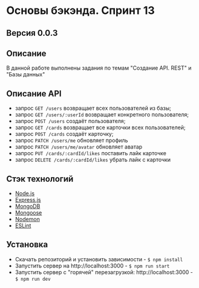 # **Основы бэкэнда. Спринт 13**

## **Версия** 0.0.3

## **Описание**
В данной работе выполнены задания по темам "Создание API. REST" и "Базы данных"

## **Описание API**
- запрос `GET /users` возвращает всех пользователей из базы;
- запрос `GET /users/:userId` возвращает конкретного пользователя;
- запрос `POST /users` создаёт пользователя;
- запрос `GET /cards` возвращает все карточки всех пользователей;
- запрос `POST /cards` создаёт карточку;
- запрос `PATCH /users/me` обновляет профиль
- запрос `PATCH /users/me/avatar` обновляет аватар
- запрос `PUT /cards/:cardId/likes` поставить лайк карточке
- запрос `DELETE /cards/:cardId/likes` убрать лайк с карточки

## **Стэк технологий** 
- [Node.js](https://nodejs.org/en/)
- [Express.js](https://expressjs.com/ru/)
- [MongoDB](https://www.mongodb.com/)
- [Mongoose](https://mongoosejs.com/)
- [Nodemon](https://www.npmjs.com/package/nodemon/)
- [ESLint](https://eslint.org/)

## **Установка**
- Скачать репозиторий и установить зависимости - `$ npm install`
- Запустить сервер на http://localhost:3000 - `$ npm run start`
- Запустить сервер с "горячей" перезагрузкой: http://localhost:3000 - `$ npm run dev`
